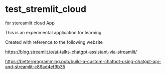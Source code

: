 # test_stremlit_cloud
for stereamlit cloud App

This is an experimental application for learning

Created with reference to the following website

https://blog.streamlit.io/ai-talks-chatgpt-assistant-via-streamlit/

https://betterprogramming.pub/build-a-custom-chatbot-using-chatgpt-api-and-streamlit-c86ad4ef9b35
